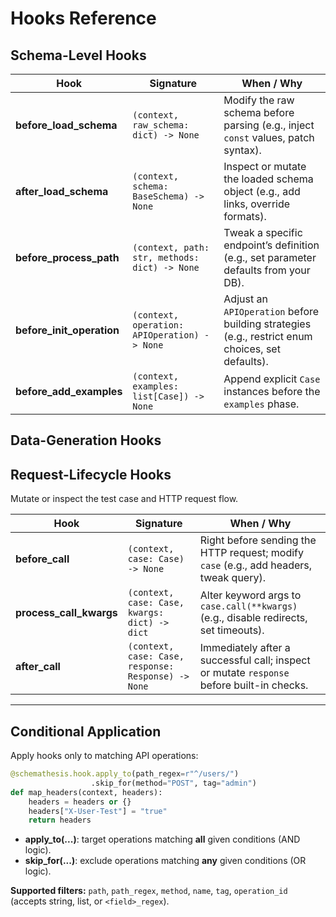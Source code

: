 # Hooks Reference

## Schema-Level Hooks

| Hook                        | Signature                                     | When / Why                                                                                       |
| --------------------------- | --------------------------------------------- | ------------------------------------------------------------------------------------------------ |
| **before\_load\_schema**    | `(context, raw_schema: dict) -> None`         | Modify the raw schema before parsing (e.g., inject `const` values, patch syntax).                |
| **after\_load\_schema**     | `(context, schema: BaseSchema) -> None`       | Inspect or mutate the loaded schema object (e.g., add links, override formats).                  |
| **before\_process\_path**   | `(context, path: str, methods: dict) -> None` | Tweak a specific endpoint’s definition (e.g., set parameter defaults from your DB).              |
| **before\_init\_operation** | `(context, operation: APIOperation) -> None`  | Adjust an `APIOperation` before building strategies (e.g., restrict enum choices, set defaults). |
| **before\_add\_examples**   | `(context, examples: list[Case]) -> None`     | Append explicit `Case` instances before the `examples` phase.                              |

## Data-Generation Hooks

## Request-Lifecycle Hooks

Mutate or inspect the test case and HTTP request flow.

| Hook                      | Signature                                           | When / Why                                                                                |
| ------------------------- | --------------------------------------------------- | ----------------------------------------------------------------------------------------- |
| **before\_call**          | `(context, case: Case) -> None`                     | Right before sending the HTTP request; modify `case` (e.g., add headers, tweak query).    |
| **process\_call\_kwargs** | `(context, case: Case, kwargs: dict) -> dict`       | Alter keyword args to `case.call(**kwargs)` (e.g., disable redirects, set timeouts).      |
| **after\_call**           | `(context, case: Case, response: Response) -> None` | Immediately after a successful call; inspect or mutate `response` before built-in checks. |

---

## Conditional Application

Apply hooks only to matching API operations:

```python
@schemathesis.hook.apply_to(path_regex=r"^/users/")  
                  .skip_for(method="POST", tag="admin")
def map_headers(context, headers):
    headers = headers or {}
    headers["X-User-Test"] = "true"
    return headers
```

* **apply\_to(...)**: target operations matching **all** given conditions (AND logic).
* **skip\_for(...)**: exclude operations matching **any** given conditions (OR logic).

**Supported filters:** `path`, `path_regex`, `method`, `name`, `tag`, `operation_id` (accepts string, list, or `<field>_regex`).
